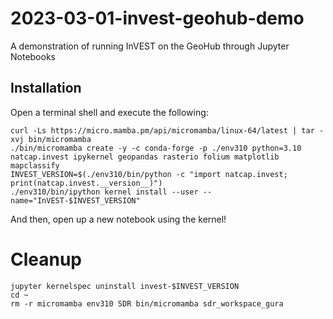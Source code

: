 # 2023-03-01-invest-geohub-demo
A demonstration of running InVEST on the GeoHub through Jupyter Notebooks

## Installation

Open a terminal shell and execute the following:

```
curl -Ls https://micro.mamba.pm/api/micromamba/linux-64/latest | tar -xvj bin/micromamba
./bin/micromamba create -y -c conda-forge -p ./env310 python=3.10 natcap.invest ipykernel geopandas rasterio folium matplotlib mapclassify
INVEST_VERSION=$(./env310/bin/python -c "import natcap.invest; print(natcap.invest.__version__)")
./env310/bin/ipython kernel install --user --name="InVEST-$INVEST_VERSION"
```

And then, open up a new notebook using the kernel!

# Cleanup

```
jupyter kernelspec uninstall invest-$INVEST_VERSION
cd ~
rm -r micromamba env310 SDR bin/micromamba sdr_workspace_gura
```
